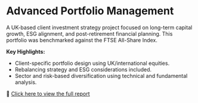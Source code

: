 # Advanced Portfolio Management

A UK-based client investment strategy project focused on long-term capital growth, ESG alignment, and post-retirement financial planning. This portfolio was benchmarked against the FTSE All-Share Index.

**Key Highlights:**
- Client-specific portfolio design using UK/international equities.
- Rebalancing strategy and ESG considerations included.
- Sector and risk-based diversification using technical and fundamental analysis.

📄 [Click here to view the full report](./APM_Report.pdf)
